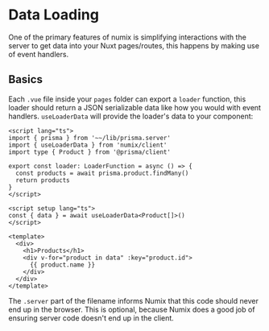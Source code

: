 # Data Loading

One of the primary features of numix is simplifying interactions with the server to get data into your Nuxt pages/routes, this happens by making use of event handlers.

## Basics

Each `.vue` file inside your `pages` folder can export a `loader` function, this loader should return a JSON serializable data like how you would with event handlers. `useLoaderData` will provide the loader's data to your component:

```vue
<script lang="ts">
import { prisma } from '~~/lib/prisma.server'
import { useLoaderData } from 'numix/client'
import type { Product } from '@prisma/client'

export const loader: LoaderFunction = async () => {
  const products = await prisma.product.findMany()
  return products
}
</script>

<script setup lang="ts">
const { data } = await useLoaderData<Product[]>()
</script>

<template>
  <div>
    <h1>Products</h1>
    <div v-for="product in data" :key="product.id">
      {{ product.name }}
    </div>
  </div>
</template>
```

The `.server` part of the filename informs Numix that this code should never end up in the browser. This is optional, because Numix does a good job of ensuring server code doesn't end up in the client.
